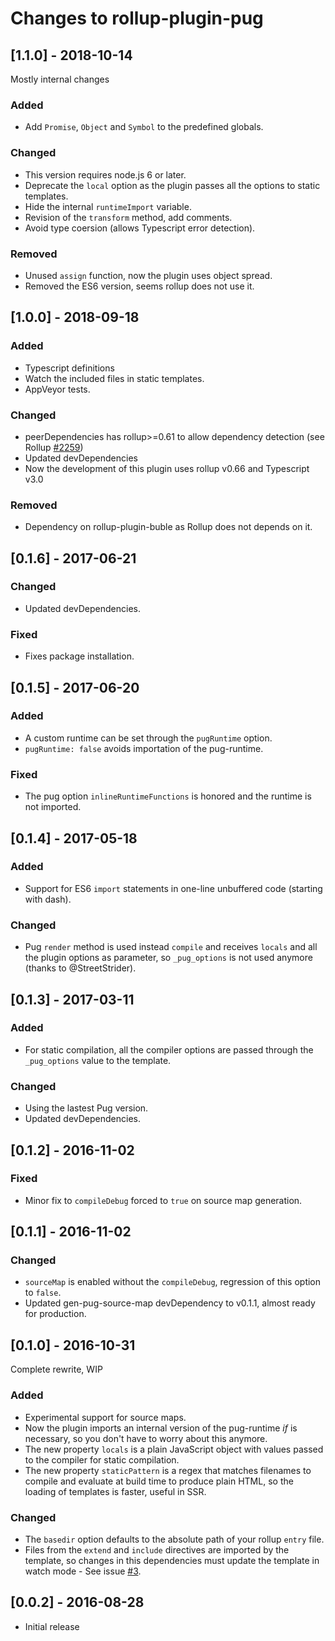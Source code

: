 # Changes to rollup-plugin-pug

## [1.1.0] - 2018-10-14

Mostly internal changes

### Added
- Add `Promise`, `Object` and `Symbol` to the predefined globals.

### Changed
- This version requires node.js 6 or later.
- Deprecate the `local` option as the plugin passes all the options to static templates.
- Hide the internal `runtimeImport` variable.
- Revision of the `transform` method, add comments.
- Avoid type coersion (allows Typescript error detection).

### Removed
- Unused `assign` function, now the plugin uses object spread.
- Removed the ES6 version, seems rollup does not use it.

## [1.0.0] - 2018-09-18

### Added
- Typescript definitions
- Watch the included files in static templates.
- AppVeyor tests.

### Changed
- peerDependencies has rollup>=0.61 to allow dependency detection (see Rollup [#2259](https://github.com/rollup/rollup/pull/2259))
- Updated devDependencies
- Now the development of this plugin uses rollup v0.66 and Typescript v3.0

### Removed
- Dependency on rollup-plugin-buble as Rollup does not depends on it.

## [0.1.6] - 2017-06-21

### Changed
- Updated devDependencies.

### Fixed
- Fixes package installation.

## [0.1.5] - 2017-06-20

### Added
- A custom runtime can be set through the `pugRuntime` option.
- `pugRuntime: false` avoids importation of the pug-runtime.

### Fixed
- The pug option `inlineRuntimeFunctions` is honored and the runtime is not imported.

## [0.1.4] - 2017-05-18

### Added
- Support for ES6 `import` statements in one-line unbuffered code (starting with dash).

### Changed
- Pug `render` method is used instead `compile` and receives `locals` and all the plugin options as parameter, so `_pug_options` is not used anymore (thanks to @StreetStrider).

## [0.1.3] - 2017-03-11

### Added
- For static compilation, all the compiler options are passed through the `_pug_options` value to the template.

### Changed
- Using the lastest Pug version.
- Updated devDependencies.

## [0.1.2] - 2016-11-02

### Fixed
- Minor fix to `compileDebug` forced to `true` on source map generation.

## [0.1.1] - 2016-11-02

### Changed
- `sourceMap` is enabled without the `compileDebug`, regression of this option to `false`.
- Updated gen-pug-source-map devDependency to v0.1.1, almost ready for production.

## [0.1.0] - 2016-10-31

Complete rewrite, WIP

### Added
- Experimental support for source maps.
- Now the plugin imports an internal version of the pug-runtime *if* is necessary, so you don't have to worry about this anymore.
- The new property `locals` is a plain JavaScript object with values passed to the compiler for static compilation.
- The new property `staticPattern` is a regex that matches filenames to compile and evaluate at build time to produce plain HTML, so the loading of templates is faster, useful in SSR.

### Changed
- The `basedir` option defaults to the absolute path of your rollup `entry` file.
- Files from the `extend` and `include` directives are imported by the template, so changes in this dependencies must update the template in watch mode - See issue [#3](https://github.com/aMarCruz/rollup-plugin-pug/issues/3).

## [0.0.2] - 2016-08-28
- Initial release
